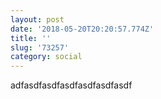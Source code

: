 ```yaml
---
layout: post
date: '2018-05-20T20:20:57.774Z'
title: ''
slug: '73257'
category: social
---
```

adfasdfasdfasdfasdfasdfasdf
